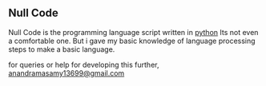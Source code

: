 ## Null Code
Null Code is the programming language script written in [python](https://www.python.org/)
Its not even a comfortable one. But i gave my basic knowledge of language processing steps to make a basic language.

for queries or help for developing this further,
anandramasamy13699@gmail.com
